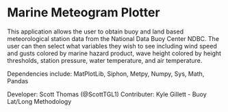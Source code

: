 # Marine Meteogram Plotter
This application allows the user to obtain buoy and land based meteorological station data from the National Data Buoy Center NDBC. The user can then select what variables they wish to see including wind speed and gusts colored by marine hazard product, wave height colored by height thresholds, station pressure, water temperature, and air temperature.

Dependencies include: MatPlotLib, Siphon, Metpy, Numpy, Sys, Math, Pandas

Developer: Scott Thomas (@ScottTGL1)
Contributer: Kyle Gillett - Buoy Lat/Long Methodology
